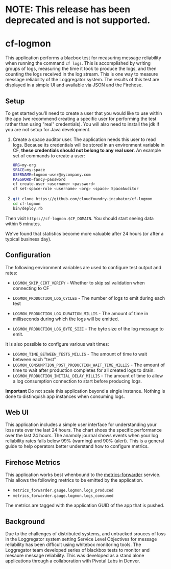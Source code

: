 # NOTE: This release has been deprecated and is not supported.

# cf-logmon

This application performs a blacbox test for measuring message reliability
when running the command `cf logs`. This is accomplished by writing groups of
logs, measuring the time it took to produce the logs, and then counting the
logs received in the log stream. This is one way to measure message
reliability of the Loggregator system.  The results of this test are displayed
in a simple UI and available via JSON and the Firehose.


## Setup

To get started you'll need to create a user that you would like to use within
the app (we recommend creating a specific user for performing the test rather
than using "real" credentials).  You will also need to install the jdk if you
are not setup for Java development.

1. Create a space auditor user.
   The application needs this user to read logs.
   Because its credentials will be stored in an environment variable in CF,
   **these credentials should not belong to any real user.**
   An example set of commands to create a user:
   ```bash
   ORG=my-org
   SPACE=my-space
   USERNAME=logmon-user@mycompany.com
   PASSWORD=fancy-password
   cf create-user <username> <password>
   cf set-space-role <username> <org> <space> SpaceAuditor
   ```

1.  ```bash
    git clone https://github.com/cloudfoundry-incubator/cf-logmon
    cd cf-logmon
    bin/deploy.rb
    ```

Then visit `https://cf-logmon.$CF_DOMAIN`.
You should start seeing data within 5 minutes.

We've found that statistics become more valuable after 24 hours (or after a
typical business day).

## Configuration

The following environment variables are used to configure test output and
rates:

* `LOGMON_SKIP_CERT_VERIFY` - Whether to skip ssl validation when connecting to CF

* `LOGMON_PRODUCTION_LOG_CYCLES` - The number of logs to emit during each test
* `LOGMON_PRODUCTION_LOG_DURATION_MILLIS` - The amount of time in milliseconds
  during which the logs will be emitted.
* `LOGMON_PRODUCTION_LOG_BYTE_SIZE` - The byte size of the log message to emit.

It is also possible to configure various wait times:

* `LOGMON_TIME_BETWEEN_TESTS_MILLIS` - The amount of time to wait between each
  "test"
* `LOGMON_CONSUMPTION_POST_PRODUCTION_WAIT_TIME_MILLIS` - The amount of time
  to wait after production completes for all created logs to drain.
* `LOGMON_PRODUCTION_INITIAL_DELAY_MILLIS` - The amount of time to allow a log
  consumption connection to start before producing logs.

**Important** Do not scale this application beyond a single instance. Nothing
is done to distinquish app instances when consuming logs.

## Web UI

This application includes a simple user interface for understanding your loss
rate over the last 24 hours. The chart shoes the specific performance over the
last 24 hours. The anamoly journal shows events when your log reliability
rates falls below 99% (warning) and 90% (alert). This is a general guide to
help operators better understand how to configure metrics.

## Firehose Metrics

This application works best whenbound to the
[metrics-forwarder](https://network.pivotal.io/products/p-metrics-forwarder)
service.  This allows the following metrics to be emitted by the application.

* `metrics_forwarder.gauge.logmon.logs_produced`
* `metrics_forwarder.gauge.logmon.logs_consumed`

The metrics are tagged with the application GUID of the app that is pushed.

## Background

Due to the challenges of distributed systems, and untracked srouces of loss in
the Loggregator system setting Service Level Objectives for message
reliability has been difficult using whitebox monitoring tools. The
Loggregator team developed series of blackbox tests to monitor and mesaure
message reliability. This was developed as a stand alone applications through
a collaboration with Pivotal Labs in Denver.
